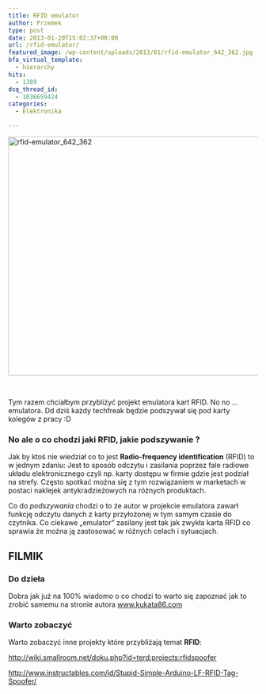 ```yaml
---
title: RFID emulator
author: Przemek
type: post
date: 2013-01-20T15:02:37+00:00
url: /rfid-emulator/
featured_image: /wp-content/uploads/2013/01/rfid-emulator_642_362.jpg
bfa_virtual_template:
  - hierarchy
hits:
  - 1389
dsq_thread_id:
  - 1036659424
categories:
  - Elektronika

---
```

<a href="http://techfreak.pl/rfid-emulator/rfid-emulator_642_362/" rel="attachment wp-att-1910"><img class="aligncenter size-full wp-image-1910" alt="rfid-emulator_642_362" src="http://techfreak.pl/wp-content/uploads/2013/01/rfid-emulator_642_362.jpg" width="642" height="482" /></a>

&nbsp;

Tym razem chciałbym przybliżyć projekt emulatora kart RFID. No no &#8230; emulatora. Dd dziś każdy techfreak będzie podszywał się pod karty kolegów z pracy :D

<!--more-->

### No ale o co chodzi jaki RFID, jakie podszywanie ?

Jak by ktoś nie wiedział co to jest **Radio-frequency identification** (RFID) to w jednym zdaniu: Jest to sposób odczytu i zasilania poprzez fale radiowe układu elektronicznego czyli np. karty dostępu w firmie gdzie jest podział na strefy. Często spotkać można się z tym rozwiązaniem w marketach w postaci naklejek antykradzieżowych na różnych produktach.

Co do _podszywania_ chodzi o to że autor w projekcie emulatora zawarł funkcję odczytu danych z karty przyłożonej w tym samym czasie do czytnika. Co ciekawe &#8222;emulator&#8221; zasilany jest tak jak zwykła karta RFID co sprawia że można ją zastosować w różnych celach i sytuacjach.

## FILMIK



### Do dzieła

Dobra jak już na 100% wiadomo o co chodzi to warto się zapoznać jak to zrobić samemu na stronie autora <a href="http://www.kukata86.com/en/description-and-development-RFID-emulator" target="_blank">www.kukata86.com</a>

### Warto zobaczyć

Warto zobaczyć inne projekty które przybliżają temat **RFID**:

<http://wiki.smallroom.net/doku.php?id=terd:projects:rfidspoofer>

<http://www.instructables.com/id/Stupid-Simple-Arduino-LF-RFID-Tag-Spoofer/>

&nbsp;

&nbsp;

&nbsp;